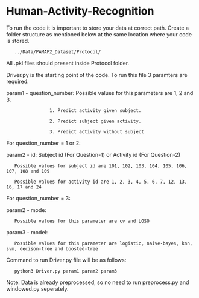 # Human-Activity-Recognition

To run the code it is important to store your data at correct path. Create a folder structure as mentioned below at the same location where your code is stored.

       ../Data/PAMAP2_Dataset/Protocol/

All .pkl files should present inside Protocol folder.

Driver.py is the starting point of the code. To run this file 3 paramters are required.

param1 - question_number: Possible values for this parameters are 1, 2 and 3.

                    1. Predict activity given subject.
                    
                    2. Predict subject given activity.
                    
                    3. Predict activity without subject
                    
For question_number = 1 or 2:

param2 - id: Subject id (For Question-1) or Activity id (For Question-2) 
       
       Possible values for subject id are 101, 102, 103, 104, 105, 106, 107, 108 and 109
       
       Possible values for activity id are 1, 2, 3, 4, 5, 6, 7, 12, 13, 16, 17 and 24

For question_number = 3:

param2 - mode: 

       Possible values for this parameter are cv and LOSO

param3 - model: 
       
       Possible values for this parameter are logistic, naive-bayes, knn, svm, decison-tree and boosted-tree

Command to run Driver.py file will be as follows:

       python3 Driver.py param1 param2 param3

Note: Data is already preprocessed, so no need to run preprocess.py and windowed.py seperately.
